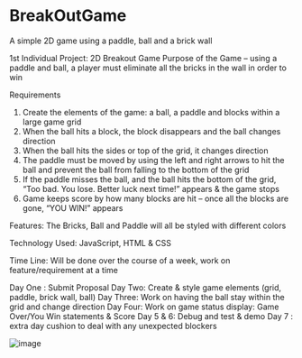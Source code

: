 # BreakOutGame

A simple 2D game using a paddle, ball and a brick wall

1st Individual Project:  2D Breakout Game
Purpose of the Game – using a paddle and ball, a player must eliminate all the bricks in the wall in order to win

Requirements

1) Create the elements of the game: a ball, a paddle and blocks within a large game grid
2) When the ball hits a block, the block disappears and the ball changes direction
3) When the ball hits the sides or top of the grid, it changes direction
4) The paddle must be moved by using the left and right arrows to hit the ball and prevent the ball from falling to the bottom of the grid
5) If the paddle misses the ball, and the ball hits the bottom of the grid, “Too bad. You lose. Better luck next   time!” appears & the game stops
6) Game keeps score by how many blocks are hit – once all the blocks are gone, “YOU WIN!” appears

Features: The Bricks, Ball and Paddle will all be styled with different colors

Technology Used:
 JavaScript, HTML & CSS

Time Line: Will be done over the course of a week, work on feature/requirement at a time

Day One : Submit Proposal
Day Two: Create & style game elements (grid, paddle, brick wall, ball)
Day Three: Work on having the ball stay within the grid and change direction
Day Four: Work on game status display: Game Over/You Win statements & Score
Day 5 & 6: Debug and test & demo
Day 7 : extra day cushion to deal with any unexpected blockers

![image](https://user-images.githubusercontent.com/58836414/161184359-0a40b680-ccd0-4741-8c83-3b2f1d9514be.png)
